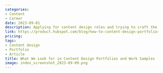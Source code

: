 ```yaml
---
categories:
- Content
- Career
date: 2023-09-01
description: Applying for content design roles and trying to craft the perfect portfolio? We're here for you (with a reminder that perfection isn't the answer).
link: https://product.hubspot.com/blog/how-to-content-design-portfolios-and-work-samples
pricing:
tags:
- Content design
- Portfolio
- Article
title: What We Look for in Content Design Portfolios and Work Samples
image: index_screenshot_2023-09-09.png
---
```

